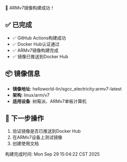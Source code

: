 🎉 ARMv7镜像构建成功！

## ✅ 已完成
- ✅ GitHub Actions构建成功
- ✅ Docker Hub认证通过
- ✅ ARMv7镜像构建完成
- ✅ 镜像已推送到Docker Hub

## 📦 镜像信息
- **镜像地址**: helloworld-lin/sgcc_electricity:armv7-latest
- **架构**: linux/arm/v7
- **适用设备**: 树莓派、ARMv7单板计算机

## 🚀 下一步操作
1. 验证镜像是否已推送到Docker Hub
2. 在ARMv7设备上测试镜像
3. 创建使用文档

构建完成时间: Mon Sep 29 15:04:22 CST 2025
